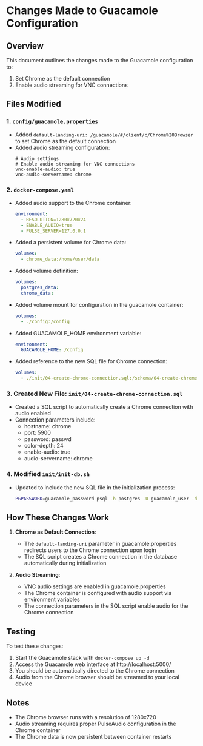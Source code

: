 # Changes Made to Guacamole Configuration

## Overview
This document outlines the changes made to the Guacamole configuration to:
1. Set Chrome as the default connection
2. Enable audio streaming for VNC connections

## Files Modified

### 1. `config/guacamole.properties`
- Added `default-landing-uri: /guacamole/#/client/c/Chrome%20Browser` to set Chrome as the default connection
- Added audio streaming configuration:
  ```
  # Audio settings
  # Enable audio streaming for VNC connections
  vnc-enable-audio: true
  vnc-audio-servername: chrome
  ```

### 2. `docker-compose.yaml`
- Added audio support to the Chrome container:
  ```yaml
  environment:
    - RESOLUTION=1280x720x24
    - ENABLE_AUDIO=true
    - PULSE_SERVER=127.0.0.1
  ```
- Added a persistent volume for Chrome data:
  ```yaml
  volumes:
    - chrome_data:/home/user/data
  ```
- Added volume definition:
  ```yaml
  volumes:
    postgres_data:
    chrome_data:
  ```
- Added volume mount for configuration in the guacamole container:
  ```yaml
  volumes:
    - ./config:/config
  ```
- Added GUACAMOLE_HOME environment variable:
  ```yaml
  environment:
    GUACAMOLE_HOME: /config
  ```
- Added reference to the new SQL file for Chrome connection:
  ```yaml
  volumes:
    - ./init/04-create-chrome-connection.sql:/schema/04-create-chrome-connection.sql
  ```

### 3. Created New File: `init/04-create-chrome-connection.sql`
- Created a SQL script to automatically create a Chrome connection with audio enabled
- Connection parameters include:
  - hostname: chrome
  - port: 5900
  - password: passwd
  - color-depth: 24
  - enable-audio: true
  - audio-servername: chrome

### 4. Modified `init/init-db.sh`
- Updated to include the new SQL file in the initialization process:
  ```bash
  PGPASSWORD=guacamole_password psql -h postgres -U guacamole_user -d guacamole_db -f /schema/04-create-chrome-connection.sql
  ```

## How These Changes Work

1. **Chrome as Default Connection**:
   - The `default-landing-uri` parameter in guacamole.properties redirects users to the Chrome connection upon login
   - The SQL script creates a Chrome connection in the database automatically during initialization

2. **Audio Streaming**:
   - VNC audio settings are enabled in guacamole.properties
   - The Chrome container is configured with audio support via environment variables
   - The connection parameters in the SQL script enable audio for the Chrome connection

## Testing
To test these changes:
1. Start the Guacamole stack with `docker-compose up -d`
2. Access the Guacamole web interface at http://localhost:5000/
3. You should be automatically directed to the Chrome connection
4. Audio from the Chrome browser should be streamed to your local device

## Notes
- The Chrome browser runs with a resolution of 1280x720
- Audio streaming requires proper PulseAudio configuration in the Chrome container
- The Chrome data is now persistent between container restarts

